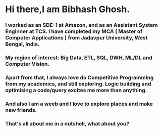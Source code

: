 # Hi there,I am Bibhash Ghosh. 

### I worked as an SDE-1 at Amazon, and as an Assistant System Enginner at TCS. I have completed my MCA ( Master of Computer Applications ) from Jadavpur University, West Bengal, India. 

### My region of interest: Big Data, ETL, SQL, DWH, ML/DL and Computer Vision.

### Apart from that, I always love do Competitive Programming from my academics, and still exploring. Logic building and optimising a code/query excites me more than anything.

### And also I am a weeb and I love to explore places and make new friends.

### That's all about me in a nutshell, what about you?
